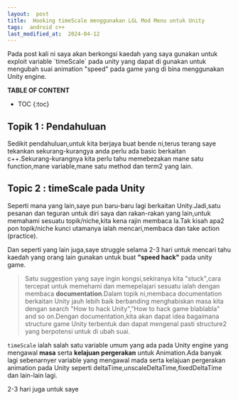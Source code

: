 ```yaml
---
layout:  post
title:  Hooking timeScale menggunakan LGL Mod Menu untuk Unity
tags:  android c++
last_modified_at:  2024-04-12
---
```

<div class = "aboveToc">
Pada post kali ni saya akan berkongsi kaedah yang saya gunakan untuk
exploit variable `timeScale` pada unity yang dapat di gunakan untuk 
mengubah suai animation "speed" pada game yang di bina menggunakan Unity engine.</div>

**TABLE OF CONTENT**
* TOC
{:toc}

## Topik 1 : Pendahuluan
Sedikit pendahuluan,untuk kita berjaya buat bende ni,terus terang saye tekankan sekurang-kurangya anda perlu ada basic berkaitan c++.Sekurang-kurangnya kita perlu tahu memebezakan mane satu function,mane variable,mane satu method dan term2 yang lain.

## Topic 2 : timeScale pada Unity

Seperti mana yang lain,saye pun baru-baru lagi berkaitan Unity.Jadi,satu pesanan dan teguran untuk diri saya dan rakan-rakan yang lain,untuk memahami sesuatu topik/niche,kita kena rajin membaca la.Tak kisah apa2 pon topik/niche kunci utamanya ialah mencari,membaca dan take action (practice).

Dan seperti yang lain juga,saye struggle selama 2-3 hari untuk mencari tahu kaedah yang orang lain gunakan untuk buat **"speed hack"** pada unity game.

> Satu suggestion yang saye ingin kongsi,sekiranya kita "stuck",cara tercepat untuk memehami dan memepelajari sesuatu ialah dengan membaca **documentation**.Dalam topik ni,membaca documentation berkaitan Unity jauh lebih baik berbanding menghabiskan masa kita dengan search "How to hack Unity","How to hack game blablabla" and so on.Dengan documentation,kita akan dapat idea bagaimana structure game Unity terbentuk dan dapat mengenal pasti structure2 yang berpotensi untuk di ubah suai.

`timeScale` ialah salah satu variable umum yang ada pada Unity engine yang mengawal **masa** serta **kelajuan pergerakan** untuk Animation.Ada banyak 
lagi sebenarnyer variable yang mengawal mada serta kelajuan pergerakan animation pada Unity seperti deltaTime,unscaleDeltaTime,fixedDeltaTime dan lain-lain lagi.

2-3 hari juga untuk saye 

